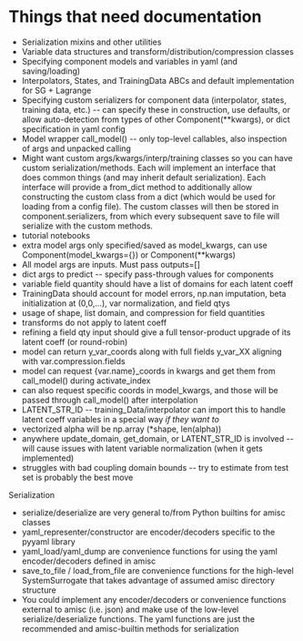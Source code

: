 # Things that need documentation

- Serialization mixins and other utilities
- Variable data structures and transform/distribution/compression classes
- Specifying component models and variables in yaml (and saving/loading)
- Interpolators, States, and TrainingData ABCs and default implementation for SG + Lagrange
- Specifying custom serializers for component data (interpolator, states, training data, etc.) -- can specify these in construction, use defaults, or allow auto-detection from types of other Component(**kwargs), or dict specification in yaml config
- Model wrapper call_model() -- only top-level callables, also inspection of args and unpacked calling
- Might want custom args/kwargs/interp/training classes so you can have custom serialization/methods. Each will implement
an interface that does common things (and may inherit default serialization). Each interface will provide a from_dict
method to additionally allow constructing the custom class from a dict (which would be used for loading from a config file).
The custom classes will then be stored in component.serializers, from which every subsequent save to file will serialize
with the custom methods.
- tutorial notebooks
- extra model args only specified/saved as model_kwargs, can use Component(model_kwargs={}) or Component(**kwargs)
- All model args are inputs. Must pass outputs=[]
- dict args to predict -- specify pass-through values for components
- variable field quantity should have a list of domains for each latent coeff
- TrainingData should account for model errors, np.nan imputation, beta initialization at (0,0,...), var normalization, and field qtys
- usage of shape, list domain, and compression for field quantities
- transforms do not apply to latent coeff
- refining a field qty input should give a full tensor-product upgrade of its latent coeff (or round-robin)
- model can return y_var_coords along with full fields y_var_XX aligning with var.compression.fields
- model can request {var.name}_coords in kwargs and get them from call_model() during activate_index
- can also request specific coords in model_kwargs, and those will be passed through call_model() after interpolation
- LATENT_STR_ID -- training_Data/interpolator can import this to handle latent coeff variables in a special way _if they want to_
- vectorized alpha will be np.array (*shape, len(alpha))
- anywhere update_domain, get_domain, or LATENT_STR_ID is involved -- will cause issues with latent variable normalization (when it gets implemented)
- struggles with bad coupling domain bounds -- try to estimate from test set is probably the best move


Serialization
- serialize/deserialize are very general to/from Python builtins for amisc classes
- yaml_representer/constructor are encoder/decoders specific to the pyyaml library
- yaml_load/yaml_dump are convenience functions for using the yaml encoder/decoders defined in amisc
- save_to_file / load_from_file are convenience functions for the high-level SystemSurrogate that takes advantage of assumed amisc directory structure
- You could implement any encoder/decoders or convenience functions external to amisc (i.e. json) and make use of the low-level serialize/deserialize functions. The yaml functions are just the recommended and amisc-builtin methods for serialization
